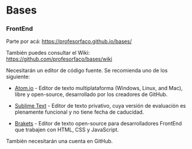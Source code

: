 # Bases
### FrontEnd

Parte por acá: https://profesorfaco.github.io/bases/

También puedes consultar el Wiki: https://github.com/profesorfaco/bases/wiki

Necesitarán un editor de código fuente. Se recomienda uno de los siguiente: 

- [Atom.io](https://atom.io/) - Editor de texto multiplataforma (Windows, Linux, and Mac), libre y open-source, desarrollado por los creadores de GitHub. 

- [Sublime Text](https://www.sublimetext.com/) - Editor de texto privativo, cuya versión de evaluación es plenamente funcional y no tiene fecha de caducidad. 

- [Brakets](http://brackets.io/) - Editor de texto open-source para desarrolladores FrontEnd que trabajen con HTML, CSS y JavaScript.

También necesitarán una cuenta en GitHub.
